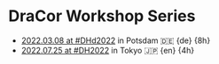 # DraCor Workshop Series

* [2022.03.08 at #DHd2022](2022-03-08_dhd_workshop.md) in Potsdam 🇩🇪 {de} {8h}
* [2022.07.25 at #DH2022](https://dh2022.adho.org/workshops-and-tutorials/wt-12) in Tokyo 🇯🇵 {en} {4h}
